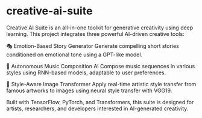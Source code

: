 # creative-ai-suite

Creative AI Suite is an all-in-one toolkit for generative creativity using deep learning. This project integrates three powerful AI-driven creative tools:

🎭 Emotion-Based Story Generator
Generate compelling short stories conditioned on emotional tone using a GPT-like model.

🎵 Autonomous Music Composition AI
Compose music sequences in various styles using RNN-based models, adaptable to user preferences.

🎨 Style-Aware Image Transformer
Apply real-time artistic style transfer from famous artworks to images using neural style transfer with VGG19.

Built with TensorFlow, PyTorch, and Transformers, this suite is designed for artists, researchers, and developers interested in AI-generated creativity.
